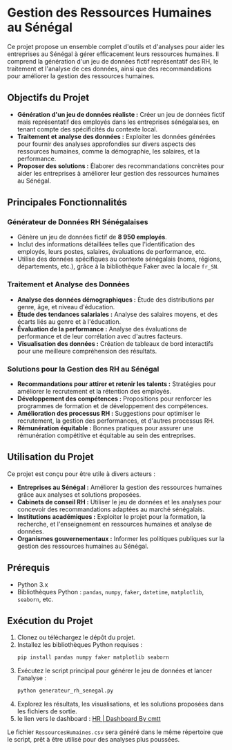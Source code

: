 # Gestion des Ressources Humaines au Sénégal

Ce projet propose un ensemble complet d'outils et d'analyses pour aider les entreprises au Sénégal à gérer efficacement leurs ressources humaines. Il comprend la génération d'un jeu de données fictif représentatif des RH, le traitement et l'analyse de ces données, ainsi que des recommandations pour améliorer la gestion des ressources humaines.

## Objectifs du Projet

- **Génération d'un jeu de données réaliste :** Créer un jeu de données fictif mais représentatif des employés dans les entreprises sénégalaises, en tenant compte des spécificités du contexte local.
- **Traitement et analyse des données :** Exploiter les données générées pour fournir des analyses approfondies sur divers aspects des ressources humaines, comme la démographie, les salaires, et la performance.
- **Proposer des solutions :** Élaborer des recommandations concrètes pour aider les entreprises à améliorer leur gestion des ressources humaines au Sénégal.

## Principales Fonctionnalités

### Générateur de Données RH Sénégalaises

- Génère un jeu de données fictif de **8 950 employés**.
- Inclut des informations détaillées telles que l'identification des employés, leurs postes, salaires, évaluations de performance, etc.
- Utilise des données spécifiques au contexte sénégalais (noms, régions, départements, etc.), grâce à la bibliothèque Faker avec la locale `fr_SN`.

### Traitement et Analyse des Données

- **Analyse des données démographiques :** Étude des distributions par genre, âge, et niveau d'éducation.
- **Étude des tendances salariales :** Analyse des salaires moyens, et des écarts liés au genre et à l'éducation.
- **Évaluation de la performance :** Analyse des évaluations de performance et de leur corrélation avec d'autres facteurs.
- **Visualisation des données :** Création de tableaux de bord interactifs pour une meilleure compréhension des résultats.

### Solutions pour la Gestion des RH au Sénégal

- **Recommandations pour attirer et retenir les talents :** Stratégies pour améliorer le recrutement et la rétention des employés.
- **Développement des compétences :** Propositions pour renforcer les programmes de formation et de développement des compétences.
- **Amélioration des processus RH :** Suggestions pour optimiser le recrutement, la gestion des performances, et d'autres processus RH.
- **Rémunération équitable :** Bonnes pratiques pour assurer une rémunération compétitive et équitable au sein des entreprises.

## Utilisation du Projet

Ce projet est conçu pour être utile à divers acteurs :

- **Entreprises au Sénégal :** Améliorer la gestion des ressources humaines grâce aux analyses et solutions proposées.
- **Cabinets de conseil RH :** Utiliser le jeu de données et les analyses pour concevoir des recommandations adaptées au marché sénégalais.
- **Institutions académiques :** Exploiter le projet pour la formation, la recherche, et l'enseignement en ressources humaines et analyse de données.
- **Organismes gouvernementaux :** Informer les politiques publiques sur la gestion des ressources humaines au Sénégal.

## Prérequis

- Python 3.x
- Bibliothèques Python : `pandas`, `numpy`, `faker`, `datetime`, `matplotlib`, `seaborn`, etc.

## Exécution du Projet

1. Clonez ou téléchargez le dépôt du projet.
2. Installez les bibliothèques Python requises :
   ```bash
   pip install pandas numpy faker matplotlib seaborn
   ```
3. Exécutez le script principal pour générer le jeu de données et lancer l'analyse :
   ```bash
   python generateur_rh_senegal.py
   ```
4. Explorez les résultats, les visualisations, et les solutions proposées dans les fichiers de sortie.
5. le lien vers le dashboard : [HR | Dashboard By cmtt]([url](https://public.tableau.com/app/profile/cheikh.mouhamed.tidiane.thiam/viz/DashboardRH_17244152086540/HRSummary))

Le fichier `RessourcesHumaines.csv` sera généré dans le même répertoire que le script, prêt à être utilisé pour des analyses plus poussées.
